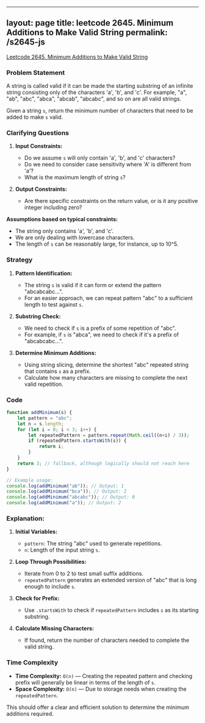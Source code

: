 
---
layout: page
title: leetcode 2645. Minimum Additions to Make Valid String
permalink: /s2645-js
---
[Leetcode 2645. Minimum Additions to Make Valid String](https://algoadvance.github.io/algoadvance/l2645)
### Problem Statement

A string is called valid if it can be made the starting substring of an infinite string consisting only of the characters 'a', 'b', and 'c'. For example, "a", "ab", "abc", "abca", "abcab", "abcabc", and so on are all valid strings. 

Given a string `s`, return the minimum number of characters that need to be added to make `s` valid.

### Clarifying Questions

1. **Input Constraints:**
   - Do we assume `s` will only contain 'a', 'b', and 'c' characters?
   - Do we need to consider case sensitivity where 'A' is different from 'a'?
   - What is the maximum length of string `s`?

2. **Output Constraints:** 
   - Are there specific constraints on the return value, or is it any positive integer including zero?

**Assumptions based on typical constraints:**
- The string only contains 'a', 'b', and 'c'.
- We are only dealing with lowercase characters.
- The length of `s` can be reasonably large, for instance, up to 10^5.

### Strategy

1. **Pattern Identification:**
   - The string `s` is valid if it can form or extend the pattern "abcabcabc...".
   - For an easier approach, we can repeat pattern "abc" to a sufficient length to test against `s`.

2. **Substring Check:**
   - We need to check if `s` is a prefix of some repetition of "abc".
   - For example, if `s` is "abca", we need to check if it's a prefix of "abcabcabc...".

3. **Determine Minimum Additions:**
   - Using string slicing, determine the shortest "abc" repeated string that contains `s` as a prefix.
   - Calculate how many characters are missing to complete the next valid repetition.

### Code

```javascript
function addMinimum(s) {
    let pattern = "abc";
    let n = s.length;
    for (let i = 0; i < 3; i++) {
        let repeatedPattern = pattern.repeat(Math.ceil((n+i) / 3));
        if (repeatedPattern.startsWith(s)) {
            return i;
        }
    }
    return 3; // fallback, although logically should not reach here
}

// Example usage:
console.log(addMinimum("ab")); // Output: 1
console.log(addMinimum("bca")); // Output: 2
console.log(addMinimum("abcabc")); // Output: 0
console.log(addMinimum("a")); // Output: 2
```

### Explanation:

1. **Initial Variables:**
   - `pattern`: The string "abc" used to generate repetitions.
   - `n`: Length of the input string `s`.

2. **Loop Through Possibilities:**
   - Iterate from 0 to 2 to test small suffix additions.
   - `repeatedPattern` generates an extended version of "abc" that is long enough to include `s`.

3. **Check for Prefix:**
   - Use `.startsWith` to check if `repeatedPattern` includes `s` as its starting substring.

4. **Calculate Missing Characters:**
   - If found, return the number of characters needed to complete the valid string.

### Time Complexity

- **Time Complexity:** `O(n)` — Creating the repeated pattern and checking prefix will generally be linear in terms of the length of `s`.
- **Space Complexity:** `O(n)` — Due to storage needs when creating the `repeatedPattern`.

This should offer a clear and efficient solution to determine the minimum additions required.